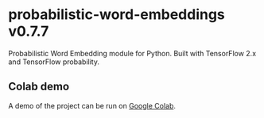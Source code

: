 # probabilistic-word-embeddings v0.7.7

Probabilistic Word Embedding module for Python. Built with TensorFlow 2.x and TensorFlow probability.

## Colab demo

A demo of the project can be run on [Google Colab](https://colab.research.google.com/drive/1dGqWn7SMqg-fGzVUGzXSOUmsX8m9k5k2).
